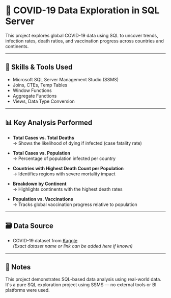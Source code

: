 # 🦠 COVID-19 Data Exploration in SQL Server

This project explores global COVID-19 data using SQL to uncover trends, infection rates, death ratios, and vaccination progress across countries and continents.

---

## 🧰 Skills & Tools Used

- Microsoft SQL Server Management Studio (SSMS)
- Joins, CTEs, Temp Tables
- Window Functions
- Aggregate Functions
- Views, Data Type Conversion

---

## 📊 Key Analysis Performed

- **Total Cases vs. Total Deaths**  
  → Shows the likelihood of dying if infected (case fatality rate)

- **Total Cases vs. Population**  
  → Percentage of population infected per country

- **Countries with Highest Death Count per Population**  
  → Identifies regions with severe mortality impact

- **Breakdown by Continent**  
  → Highlights continents with the highest death rates

- **Population vs. Vaccinations**  
  → Tracks global vaccination progress relative to population

---

## 🗃️ Data Source

- COVID-19 dataset from [Kaggle](https://www.kaggle.com/)  
  *(Exact dataset name or link can be added here if known)*

---

## 📎 Notes

This project demonstrates SQL-based data analysis using real-world data. It's a pure SQL exploration project using SSMS — no external tools or BI platforms were used.
